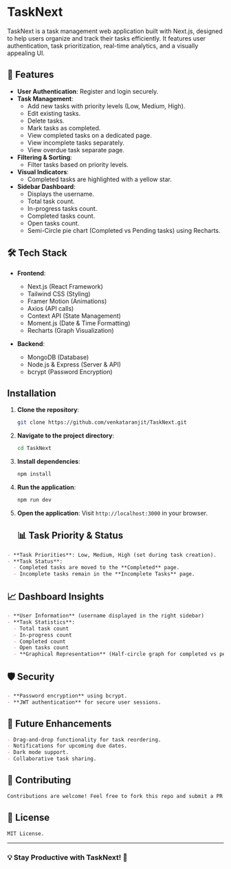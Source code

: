 # TaskNext

TaskNext is a task management web application built with Next.js, designed to help users organize and track their tasks efficiently. It features user authentication, task prioritization, real-time analytics, and a visually appealing UI.
<!-- Server Details : Github, Vercel, Render -->
## 🚀 Features

- **User Authentication**: Register and login securely.
- **Task Management**:
  - Add new tasks with priority levels (Low, Medium, High).
  - Edit existing tasks.
  - Delete tasks.
  - Mark tasks as completed.
  - View completed tasks on a dedicated page.
  - View incomplete tasks separately.
  - View overdue task separate page.
- **Filtering & Sorting**:
  - Filter tasks based on priority levels.
- **Visual Indicators**:
  - Completed tasks are highlighted with a yellow star.
- **Sidebar Dashboard**:
  - Displays the username.
  - Total task count.
  - In-progress tasks count.
  - Completed tasks count.
  - Open tasks count.
  - Semi-Circle pie chart (Completed vs Pending tasks) using Recharts.

## 🛠️ Tech Stack

- **Frontend**:
  - Next.js (React Framework)
  - Tailwind CSS (Styling)
  - Framer Motion (Animations)
  - Axios (API calls)
  - Context API (State Management)
  - Moment.js (Date & Time Formatting)
  - Recharts (Graph Visualization)
  
- **Backend**:
  - MongoDB (Database)
  - Node.js & Express (Server & API)
  - bcrypt (Password Encryption)
  
## Installation

1. **Clone the repository**:

   ```bash
   git clone https://github.com/venkataranjit/TaskNext.git
   ```

2. **Navigate to the project directory**:

   ```bash
   cd TaskNext
   ```

3. **Install dependencies**:

   ```bash
   npm install
   ```

4. **Run the application**:

   ```bash
   npm run dev
   ```

5. **Open the application**:
   Visit `http://localhost:3000` in your browser.

   ## 📊 Task Priority & Status
```markdown
- **Task Priorities**: Low, Medium, High (set during task creation).
- **Task Status**:
  - Completed tasks are moved to the **Completed** page.
  - Incomplete tasks remain in the **Incomplete Tasks** page.
```

## 📈 Dashboard Insights
```markdown
- **User Information** (username displayed in the right sidebar)
- **Task Statistics**:
  - Total task count
  - In-progress count
  - Completed count
  - Open tasks count
  - **Graphical Representation** (Half-circle graph for completed vs pending tasks)
```

## 🛡 Security
```markdown
- **Password encryption** using bcrypt.
- **JWT authentication** for secure user sessions.
```

## 📌 Future Enhancements
```markdown
- Drag-and-drop functionality for task reordering.
- Notifications for upcoming due dates.
- Dark mode support.
- Collaborative task sharing.
```

## 🤝 Contributing
```markdown
Contributions are welcome! Feel free to fork this repo and submit a PR.
```

## 📜 License
```markdown
MIT License.
```

---
### 💡 Stay Productive with TaskNext! 🎯
